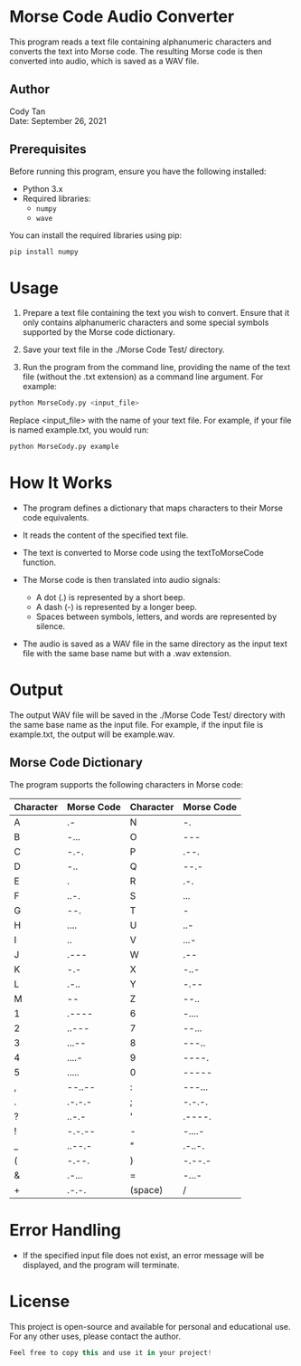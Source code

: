 # Morse Code Audio Converter

This program reads a text file containing alphanumeric characters and converts the text into Morse code. The resulting Morse code is then converted into audio, which is saved as a WAV file.

## Author

Cody Tan  
Date: September 26, 2021

## Prerequisites

Before running this program, ensure you have the following installed:

- Python 3.x
- Required libraries:
  - `numpy`
  - `wave`

You can install the required libraries using pip:

```bash
pip install numpy
```

# Usage

1. Prepare a text file containing the text you wish to convert. Ensure that it only contains alphanumeric characters and some special symbols supported by the Morse code dictionary.

2. Save your text file in the ./Morse Code Test/ directory.

3. Run the program from the command line, providing the name of the text file (without the .txt extension) as a command line argument. For example:

```bash
python MorseCody.py <input_file>
```

Replace <input_file> with the name of your text file. For example, if your file is named example.txt, you would run:

```bash
python MorseCody.py example
```

# How It Works

- The program defines a dictionary that maps characters to their Morse code equivalents.

- It reads the content of the specified text file.

- The text is converted to Morse code using the textToMorseCode function.

- The Morse code is then translated into audio signals:

  - A dot (.) is represented by a short beep.
  - A dash (-) is represented by a longer beep.
  - Spaces between symbols, letters, and words are represented by silence.

- The audio is saved as a WAV file in the same directory as the input text file with the same base name but with a .wav extension.

# Output

The output WAV file will be saved in the ./Morse Code Test/ directory with the same base name as the input file. For example, if the input file is example.txt, the output will be example.wav.

## Morse Code Dictionary

The program supports the following characters in Morse code:

| Character | Morse Code | Character | Morse Code |
| --------- | ---------- | --------- | ---------- |
| A         | .-         | N         | -.         |
| B         | -...       | O         | ---        |
| C         | -.-.       | P         | .--.       |
| D         | -..        | Q         | --.-       |
| E         | .          | R         | .-.        |
| F         | ..-.       | S         | ...        |
| G         | --.        | T         | -          |
| H         | ....       | U         | ..-        |
| I         | ..         | V         | ...-       |
| J         | .---       | W         | .--        |
| K         | -.-        | X         | -..-       |
| L         | .-..       | Y         | -.--       |
| M         | --         | Z         | --..       |
| 1         | .----      | 6         | -....      |
| 2         | ..---      | 7         | --...      |
| 3         | ...--      | 8         | ---..      |
| 4         | ....-      | 9         | ----.      |
| 5         | .....      | 0         | -----      |
| ,         | --..--     | :         | ---...     |
| .         | .-.-.-     | ;         | -.-.-.     |
| ?         | ..-.-      | '         | .----.     |
| !         | -.-.--     | -         | -....-     |
| \_        | ..--.-     | "         | .-..-.     |
| (         | -.--.      | )         | -.--.-     |
| &         | .-...      | =         | -...-      |
| +         | .-.-.      | (space)   | /          |

# Error Handling

- If the specified input file does not exist, an error message will be displayed, and the program will terminate.

# License

This project is open-source and available for personal and educational use. For any other uses, please contact the author.

```kotlin
Feel free to copy this and use it in your project!
```
